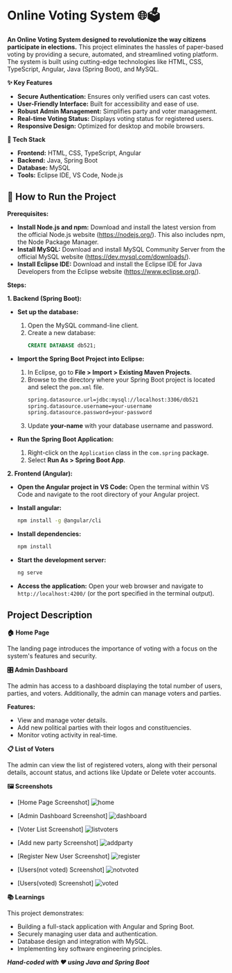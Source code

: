 # Online Voting System 🌐🗳️

**An Online Voting System designed to revolutionize the way citizens participate in elections.** This project eliminates the hassles of paper-based voting by providing a secure, automated, and streamlined voting platform. The system is built using cutting-edge technologies like HTML, CSS, TypeScript, Angular, Java (Spring Boot), and MySQL.

**✨ Key Features**

* **Secure Authentication:** Ensures only verified users can cast votes.
* **User-Friendly Interface:** Built for accessibility and ease of use.
* **Robust Admin Management:** Simplifies party and voter management.
* **Real-time Voting Status:** Displays voting status for registered users.
* **Responsive Design:** Optimized for desktop and mobile browsers.

**🔧 Tech Stack**

* **Frontend:** HTML, CSS, TypeScript, Angular
* **Backend:** Java, Spring Boot
* **Database:** MySQL
* **Tools:** Eclipse IDE, VS Code, Node.js

## **🚀 How to Run the Project**

**Prerequisites:**

* **Install Node.js and npm:** Download and install the latest version from the official Node.js website (https://nodejs.org/). This also includes npm, the Node Package Manager.
* **Install MySQL:** Download and install MySQL Community Server from the official MySQL website (https://dev.mysql.com/downloads/). 
* **Install Eclipse IDE:** Download and install the Eclipse IDE for Java Developers from the Eclipse website (https://www.eclipse.org/).

**Steps:**

**1. Backend (Spring Boot):**

   * **Set up the database:**
      1. Open the MySQL command-line client.
      2. Create a new database: 
         ```sql
         CREATE DATABASE db521;
         ```

   * **Import the Spring Boot Project into Eclipse:**
      1. In Eclipse, go to **File > Import > Existing Maven Projects**.
      2. Browse to the directory where your Spring Boot project is located and select the `pom.xml` file.
         ```bash
         spring.datasource.url=jdbc:mysql://localhost:3306/db521
         spring.datasource.username=your-username
         spring.datasource.password=your-password
         ```
      3. Update **your-name** with your database username and password.
         

   * **Run the Spring Boot Application:**
      1. Right-click on the `Application` class in the `com.spring` package.
      2. Select **Run As > Spring Boot App**.

**2. Frontend (Angular):**

   * **Open the Angular project in VS Code:** Open the terminal within VS Code and navigate to the root directory of your Angular project.
   *  **Install angular:**
      ```bash
      npm install -g @angular/cli
      ```
   * **Install dependencies:**
      ```bash
      npm install
      ```

   * **Start the development server:**
      ```bash
      ng serve
      ```

   * **Access the application:** Open your web browser and navigate to `http://localhost:4200/` (or the port specified in the terminal output).

## **Project Description**

**🏠 Home Page**

The landing page introduces the importance of voting with a focus on the system's features and security.

**🎛️ Admin Dashboard**

The admin has access to a dashboard displaying the total number of users, parties, and voters. Additionally, the admin can manage voters and parties.

**Features:**

* View and manage voter details.
* Add new political parties with their logos and constituencies.
* Monitor voting activity in real-time.

**📋 List of Voters**

The admin can view the list of registered voters, along with their personal details, account status, and actions like Update or Delete voter accounts.

**🖼️ Screenshots**

* [Home Page Screenshot]
![home](https://github.com/user-attachments/assets/aed1fa6d-fecb-44f0-9cff-674a989a730a)

* [Admin Dashboard Screenshot]
![dashboard](https://github.com/user-attachments/assets/bc5b6999-328b-4d88-853c-8bada26c9ea6)

* [Voter List Screenshot]
![listvoters](https://github.com/user-attachments/assets/45937d23-6d7c-48ca-82ea-8392fa6ed227)
* [Add new party Screenshot]
![addparty](https://github.com/user-attachments/assets/4b16e953-5f71-4f53-a18d-9643f0f475a3)
* [Register New User Screenshot]
![register](https://github.com/user-attachments/assets/33e6b876-049d-4357-8691-339df5fb44c6)
* [Users(not voted) Screenshot]
![notvoted](https://github.com/user-attachments/assets/42ee4c4c-bfaf-49c0-a73d-79b194924d35)
* [Users(voted) Screenshot]
![voted](https://github.com/user-attachments/assets/3eca57df-d00c-4708-aa3d-8ca06b0fd6d2)

**📚 Learnings**

This project demonstrates:

* Building a full-stack application with Angular and Spring Boot.
* Securely managing user data and authentication.
* Database design and integration with MySQL.
* Implementing key software engineering principles.

***Hand-coded with ❤️ using Java and Spring Boot***
